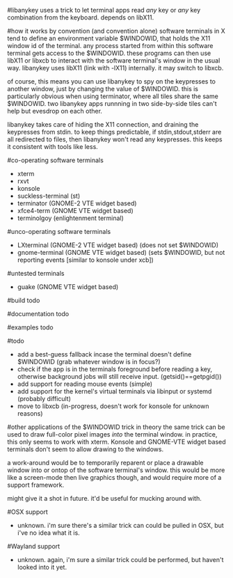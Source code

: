 #libanykey
uses a trick to let terminal apps read *any* key or *any* key combination from the keyboard.  depends on libX11.

#how it works
by convention (and convention alone) software terminals in X tend to define an environment variable $WINDOWID, that holds the X11 window id of the terminal.  any process started from within this software terminal gets access to the $WINDOWID.  these programs can then use libX11 or libxcb to interact with the software terminal's window in the usual way.  libanykey uses libX11 (link with -lX11) internally.  it may switch to libxcb.

of course, this means you can use libanykey to spy on the keypresses to another window, just by changing the value of $WINDOWID.  this is particularly obvious when using terminator, where all tiles share the same $WINDOWID.  two libanykey apps runnning in two side-by-side tiles can't help but evesdrop on each other.

libanykey takes care of hiding the X11 connection, and draining the keypresses from stdin.  to keep things predictable, if stdin,stdout,stderr are all redirected to files, then libanykey won't read any keypresses.  this keeps it consistent with tools like less.

#co-operating software terminals
- xterm
- rxvt
- konsole
- suckless-terminal (st)
- terminator (GNOME-2 VTE widget based)
- xfce4-term (GNOME VTE widget based)
- terminolgoy (enlightenment terminal)

#unco-operating software terminals
- LXterminal (GNOME-2 VTE widget based) (does not set $WINDOWID)
- gnome-terminal (GNOME VTE widget based) (sets $WINDOWID, but not reporting events [similar to konsole under xcb])

#untested terminals
- guake (GNOME VTE widget based)

#build
 todo

#documentation
 todo

#examples
 todo

#todo
 - add a best-guess fallback incase the terminal doesn't define $WINDOWID (grab whatever window is in focus?)
 - check if the app is in the terminals foreground before reading a key, otherwise background jobs will still receive input. (getsid()==getpgid())
 - add support for reading mouse events (simple)
 - add support for the kernel's virtual terminals via libinput or systemd (probably difficult)
 - move to libxcb (in-progress, doesn't work for konsole for unknown reasons)

#other applications of the $WINDOWID trick
in theory the same trick can be used to draw full-color pixel images *into* the terminal window.  in practice, this only seems to work with xterm.  Konsole and GNOME-VTE widget based terminals don't seem to allow drawing to the windows.

a work-around would be to temporarily reparent or place a drawable window into or ontop of the software terminal's window.  this would be more like a screen-mode then live graphics though, and would require more of a support framework.

might give it a shot in future.  it'd be useful for mucking around with.

#OSX support
- unknown.  i'm sure there's a similar trick can could be pulled in OSX, but i've no idea what it is.

#Wayland support
- unknown.  again, i'm sure a similar trick could be performed, but haven't looked into it yet.

